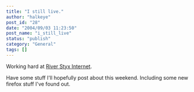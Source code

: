 ```yaml
---
title: "I still live."
author: "halkeye"
post_id: "28"
date: "2004/09/03 11:23:50"
post_name: "i_still_live"
status: "publish"
category: "General"
tags: []
---
```


Working hard at [River Styx Internet](https://www.riverstyx.net).  

Have some stuff I'll hopefully post about this weekend. Including some new firefox stuff I've found out.
